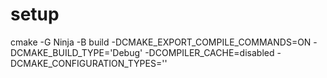 




# setup

cmake -G Ninja -B build -DCMAKE_EXPORT_COMPILE_COMMANDS=ON -DCMAKE_BUILD_TYPE='Debug' -DCOMPILER_CACHE=disabled -DCMAKE_CONFIGURATION_TYPES=''